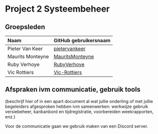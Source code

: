 # Project 2 Systeembeheer

## Groepsleden

| Naam             | GitHub gebruikersnaam                                 |
| :--------------- | :---------------------------------------------------- |
| Pieter Van Keer  | [pietervankeer](https://github.com/pietervankeer)     |
| Maurits Monteyne | [MauritsMonteyne](https://github.com/MauritsMonteyne) |
| Ruby Verhoye     | [RubyVerhoye](https://github.com/enderkiller1998)     |
| Vic Rottiers     | [Vic-Rottiers](https://github.com/Vic-Rottiers)       |

## Afspraken ivm communicatie, gebruik tools

(beschrijf hier of in een apart document al wat jullie onderling of met jullie begeleiders afgesproken hebben ivm samenwerken: werkwijze gebruik versiebeheer, kanbanbord en tijdregistratie, voorbereiden weekrapporten, enz.)

Voor de communicatie gaan we gebruik maken van een Discord server.
